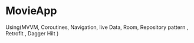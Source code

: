 # MovieApp
Using(MVVM, Coroutines, Navigation, live Data, Room,  Repository pattern , Retrofit , Dagger Hilt )
